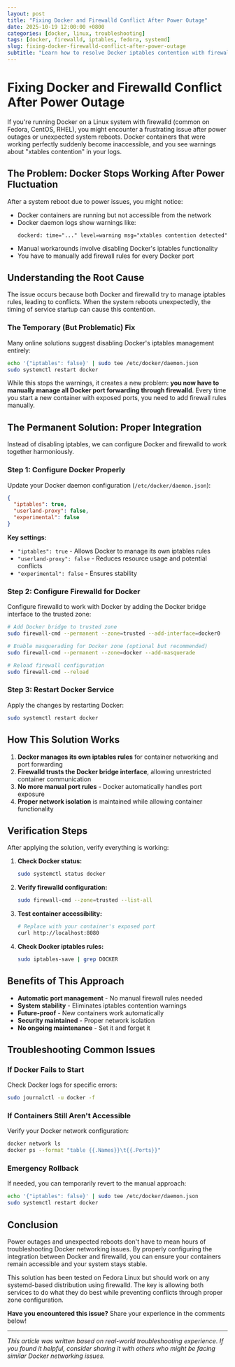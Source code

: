 ```yaml
---
layout: post
title: "Fixing Docker and Firewalld Conflict After Power Outage"
date: 2025-10-19 12:00:00 +0800
categories: [docker, linux, troubleshooting]
tags: [docker, firewalld, iptables, fedora, systemd]
slug: fixing-docker-firewalld-conflict-after-power-outage
subtitle: "Learn how to resolve Docker iptables contention with firewalld after unexpected system shutdowns and power fluctuations."
---
```


# Fixing Docker and Firewalld Conflict After Power Outage

If you're running Docker on a Linux system with firewalld (common on Fedora, CentOS, RHEL), you might encounter a frustrating issue after power outages or unexpected system reboots. Docker containers that were working perfectly suddenly become inaccessible, and you see warnings about "xtables contention" in your logs.

## The Problem: Docker Stops Working After Power Fluctuation

After a system reboot due to power issues, you might notice:

- Docker containers are running but not accessible from the network
- Docker daemon logs show warnings like:
  ```
  dockerd: time="..." level=warning msg="xtables contention detected"
  ```
- Manual workarounds involve disabling Docker's iptables functionality
- You have to manually add firewall rules for every Docker port

## Understanding the Root Cause

The issue occurs because both Docker and firewalld try to manage iptables rules, leading to conflicts. When the system reboots unexpectedly, the timing of service startup can cause this contention.

### The Temporary (But Problematic) Fix

Many online solutions suggest disabling Docker's iptables management entirely:

```bash
echo '{"iptables": false}' | sudo tee /etc/docker/daemon.json
sudo systemctl restart docker
```

While this stops the warnings, it creates a new problem: **you now have to manually manage all Docker port forwarding through firewalld**. Every time you start a new container with exposed ports, you need to add firewall rules manually.

## The Permanent Solution: Proper Integration

Instead of disabling iptables, we can configure Docker and firewalld to work together harmoniously.

### Step 1: Configure Docker Properly

Update your Docker daemon configuration (`/etc/docker/daemon.json`):

```json
{
  "iptables": true,
  "userland-proxy": false,
  "experimental": false
}
```

**Key settings:**
- `"iptables": true` - Allows Docker to manage its own iptables rules
- `"userland-proxy": false` - Reduces resource usage and potential conflicts
- `"experimental": false` - Ensures stability

### Step 2: Configure Firewalld for Docker

Configure firewalld to work with Docker by adding the Docker bridge interface to the trusted zone:

```bash
# Add Docker bridge to trusted zone
sudo firewall-cmd --permanent --zone=trusted --add-interface=docker0

# Enable masquerading for Docker zone (optional but recommended)
sudo firewall-cmd --permanent --zone=docker --add-masquerade

# Reload firewall configuration
sudo firewall-cmd --reload
```

### Step 3: Restart Docker Service

Apply the changes by restarting Docker:

```bash
sudo systemctl restart docker
```

## How This Solution Works

1. **Docker manages its own iptables rules** for container networking and port forwarding
2. **Firewalld trusts the Docker bridge interface**, allowing unrestricted container communication
3. **No more manual port rules** - Docker automatically handles port exposure
4. **Proper network isolation** is maintained while allowing container functionality

## Verification Steps

After applying the solution, verify everything is working:

1. **Check Docker status:**
   ```bash
   sudo systemctl status docker
   ```

2. **Verify firewalld configuration:**
   ```bash
   sudo firewall-cmd --zone=trusted --list-all
   ```

3. **Test container accessibility:**
   ```bash
   # Replace with your container's exposed port
   curl http://localhost:8080
   ```

4. **Check Docker iptables rules:**
   ```bash
   sudo iptables-save | grep DOCKER
   ```

## Benefits of This Approach

- **Automatic port management** - No manual firewall rules needed
- **System stability** - Eliminates iptables contention warnings
- **Future-proof** - New containers work automatically
- **Security maintained** - Proper network isolation
- **No ongoing maintenance** - Set it and forget it

## Troubleshooting Common Issues

### If Docker Fails to Start

Check Docker logs for specific errors:
```bash
sudo journalctl -u docker -f
```

### If Containers Still Aren't Accessible

Verify your Docker network configuration:
```bash
docker network ls
docker ps --format "table {{.Names}}\t{{.Ports}}"
```

### Emergency Rollback

If needed, you can temporarily revert to the manual approach:
```bash
echo '{"iptables": false}' | sudo tee /etc/docker/daemon.json
sudo systemctl restart docker
```

## Conclusion

Power outages and unexpected reboots don't have to mean hours of troubleshooting Docker networking issues. By properly configuring the integration between Docker and firewalld, you can ensure your containers remain accessible and your system stays stable.

This solution has been tested on Fedora Linux but should work on any systemd-based distribution using firewalld. The key is allowing both services to do what they do best while preventing conflicts through proper zone configuration.

**Have you encountered this issue?** Share your experience in the comments below!

---

*This article was written based on real-world troubleshooting experience. If you found it helpful, consider sharing it with others who might be facing similar Docker networking issues.*
